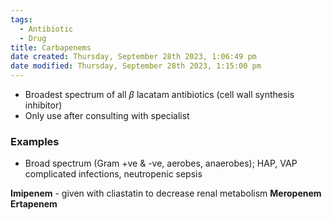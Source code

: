 ```yaml
---
tags:
  - Antibiotic
  - Drug
title: Carbapenems
date created: Thursday, September 28th 2023, 1:06:49 pm
date modified: Thursday, September 28th 2023, 1:15:00 pm
---
```

- Broadest spectrum of all $\beta$ lacatam antibiotics (cell wall synthesis inhibitor)
- Only use after consulting with specialist 

### Examples
- Broad spectrum (Gram +ve & -ve, aerobes, anaerobes); HAP, VAP complicated infections, neutropenic sepsis

**Imipenem** - given with cliastatin to decrease renal metabolism 
**Meropenem**
**Ertapenem**
